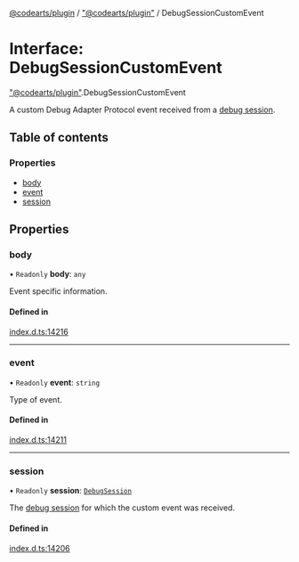 [@codearts/plugin](../README.md) / ["@codearts/plugin"](../modules/_codearts_plugin_.md) / DebugSessionCustomEvent

# Interface: DebugSessionCustomEvent

["@codearts/plugin"](../modules/_codearts_plugin_.md).DebugSessionCustomEvent

A custom Debug Adapter Protocol event received from a [debug session](codearts_plugin_.DebugSession.md).

## Table of contents

### Properties

- [body](codearts_plugin_.DebugSessionCustomEvent.md#body)
- [event](codearts_plugin_.DebugSessionCustomEvent.md#event)
- [session](codearts_plugin_.DebugSessionCustomEvent.md#session)

## Properties

### body

• `Readonly` **body**: `any`

Event specific information.

#### Defined in

[index.d.ts:14216](https://github.com/huaweicloud/cloudide-plugin-api/blob/a055dd0/index.d.ts#L14216)

___

### event

• `Readonly` **event**: `string`

Type of event.

#### Defined in

[index.d.ts:14211](https://github.com/huaweicloud/cloudide-plugin-api/blob/a055dd0/index.d.ts#L14211)

___

### session

• `Readonly` **session**: [`DebugSession`](codearts_plugin_.DebugSession.md)

The [debug session](codearts_plugin_.DebugSession.md) for which the custom event was received.

#### Defined in

[index.d.ts:14206](https://github.com/huaweicloud/cloudide-plugin-api/blob/a055dd0/index.d.ts#L14206)
